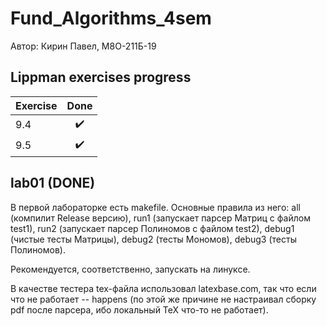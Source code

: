 # Fund_Algorithms_4sem

Автор: Кирин Павел, М8О-211Б-19

## Lippman exercises progress

| Exercise | Done                |
| -------- |:-------------------:|
| 9.4      | :heavy_check_mark:  |
| 9.5      | :heavy_check_mark:  |

## lab01 (DONE)

В первой лабораторке есть makefile. Основные правила из него: all (компилит Release версию), run1 (запускает парсер Матриц с файлом test1), run2 (запускает парсер Полиномов с файлом test2), debug1 (чистые тесты Матрицы), debug2 (тесты Мономов), debug3 (тесты Полиномов).

Рекомендуется, соответственно, запускать на линуксе. 

В качестве тестера tex-файла использовал latexbase.com, так что если что не работает -- happens (по этой же причине не настраивал сборку pdf после парсера, ибо локальный TeX что-то не работает).
